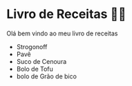 # Livro de Receitas :man_cook:

Olá bem vindo ao meu livro de receitas
+ Strogonoff
+ Pavê
+ Suco de Cenoura
+ Bolo de Tofu
+ bolo de Grão de bico

